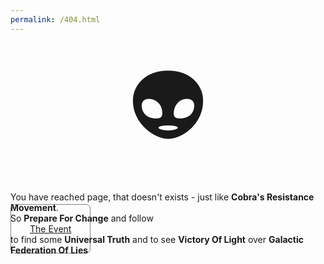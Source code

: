 ```yaml
---
permalink: /404.html
---
```

<section style="display: flex; flex-direction: row; flex-wrap: wrap; justify-content: center; align-items;center">
	<div style="font-size:10.0em;margin-left:50px;margin-right:50px">👽</div>
	<div style="flex-basis: 65%; flex-grow: 1">
		<div>You have reached page, that doesn't exists - just like <b>Cobra's Resistance Movement</b>.</div>
		<div>So <b>Prepare For Change</b> and follow</div>
		<div><a href="/" title="Prepare For Change, follow The Event by clicking here" style="padding:30px;border:1px solid gray;border-radius:7px">The Event</a></div>
		<div>to find some <strong>Universal Truth</strong> and to see <b>Victory Of Light</b> over <b>Galactic Federation Of Lies</b></div>
	</div>
</section>
